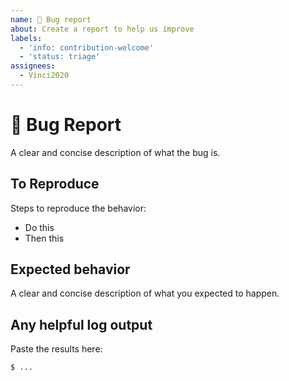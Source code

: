 ```yaml
---
name: 🐛 Bug report
about: Create a report to help us improve
labels:
  - 'info: contribution-welcome'
  - 'status: triage'
assignees:
  - Vinci2020
---
```


# 🐛 Bug Report

A clear and concise description of what the bug is.

## To Reproduce

Steps to reproduce the behavior:

- Do this
- Then this

## Expected behavior

A clear and concise description of what you expected to happen.

## Any helpful log output

Paste the results here:

```bash
$ ...
```
